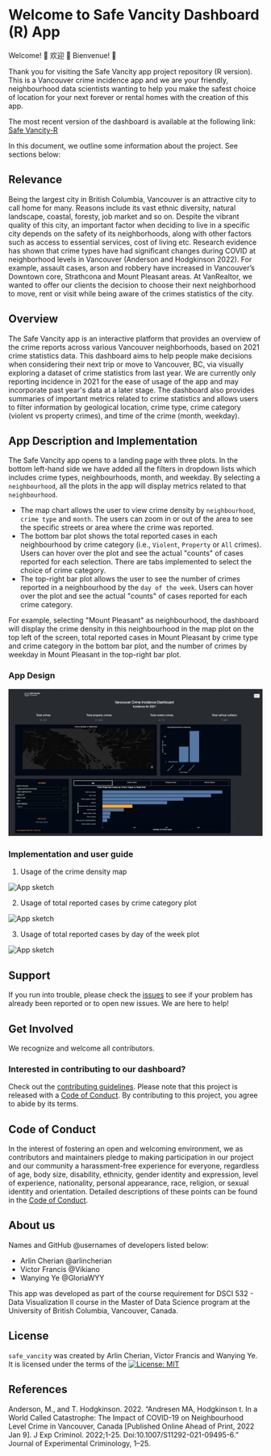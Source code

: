 # Welcome to Safe Vancity Dashboard (R) App

Welcome! 👋 欢迎 🎊 Bienvenue! 🎉

Thank you for visiting the Safe Vancity app project repository (R version). This is a Vancouver crime incidence app and we are your friendly, neighbourhood data scientists wanting to help you make the safest choice of location for your next forever or rental homes with the creation of this app.  

The most recent version of the dashboard is available at the following link: [Safe Vancity-R](https://safevancity-r.herokuapp.com/)

In this document, we outline some information about the project. See sections below:

## Relevance

Being the largest city in British Columbia, Vancouver is an attractive city to call home for many. Reasons include its vast ethnic diversity, natural landscape, coastal, foresty, job market and so on. Despite the vibrant quality of this city, an important factor when deciding to live in a specific city depends on the safety of its neighborhoods, along with other factors such as access to essential services, cost of living etc. Research evidence has shown that crime types have had significant changes during COVID at neighborhood levels in Vancouver (Anderson and Hodgkinson 2022). For example, assault cases, arson and robbery have increased in Vancouver’s Downtown core, Strathcona and Mount Pleasant areas. At VanRealtor, we wanted to offer our clients the decision to choose their next neighborhood to move, rent or visit while being aware of the crimes statistics of the city.

## Overview

The Safe Vancity app is an interactive platform that provides an overview of the crime reports across various Vancouver neighborhoods, based on 2021 crime statistics data. This dashboard aims to help people make decisions when considering their next trip or move to Vancouver, BC, via visually exploring a dataset of crime statistics from last year. We are currently only reporting incidence in 2021 for the ease of usage of the app and may incorporate past year's data at a later stage. The dashboard also provides summaries of important metrics related to crime statistics and allows users to filter information by geological location, crime type, crime category (violent vs property crimes), and time of the crime (month, weekday).

## App Description and Implementation

The Safe Vancity app opens to a landing page with three plots. In the bottom left-hand side we have added all the filters in dropdown lists which includes crime types, neighbourhoods, month, and weekday. By selecting a `neighbourhood`, all the plots in the app will display metrics related to that `neighbourhood`.  

- The map chart allows the user to view crime density by `neighbourhood`, `crime type` and `month`. The users can zoom in or out of the area to see the specific streets or area where the crime was reported.  
- The bottom bar plot shows the total reported cases in each neighbourhood by crime category (i.e., `Violent`, `Property` or `All` crimes). Users can hover over the plot and see the actual "counts" of cases reported for each selection. There are tabs implemented to select the choice of crime category.  
- The top-right bar plot allows the user to see the number of crimes reported in a neighbourhood by the `day of the week`. Users can hover over the plot and see the actual "counts" of cases reported for each crime category.

For example, selecting "Mount Pleasant" as neighbourhood, the dashboard will display the crime density in this neighbourhood in the map plot on the top left of the screen, total reported cases in Mount Pleasant by crime type and crime category in the bottom bar plot, and the number of crimes by weekday in Mount Pleasant in the top-right bar plot.

### App Design

![app](https://github.com/UBC-MDS/safe_vancity-R/blob/main/src/images/Dashboard_R.png)

### Implementation and user guide

1. Usage of the crime density map

![App sketch](https://github.com/UBC-MDS/safe_vancity-R/blob/main/src/images/Map_gif.gif)

2. Usage of total reported cases by crime category plot

![App sketch](https://github.com/UBC-MDS/safe_vancity-R/blob/main/src/images/Big_bar_chart.gif)

3. Usage of total reported cases by day of the week plot 

![App sketch](https://github.com/UBC-MDS/safe_vancity-R/blob/main/src/images/Smaller_bar_chart.gif)

## Support

If you run into trouble, please check the [issues](https://github.com/UBC-MDS/safe_vancity-R/issues) to see if your problem has already been reported or to open new issues. We are here to help!

## Get Involved

We recognize and welcome all contributors.

### Interested in contributing to our dashboard?

Check out the [contributing guidelines](https://github.com/UBC-MDS/safe_vancity-R/blob/main/CONTRIBUTING.md). Please note that this project is released with a [Code of Conduct](https://github.com/UBC-MDS/safe_vancity-R/blob/main/CODE_OF_CONDUCT.md). By contributing to this project, you agree to abide by its terms.

## Code of Conduct

In the interest of fostering an open and welcoming environment, we as contributors and maintainers pledge to making participation in our project and our community a harassment-free experience for everyone, regardless of age, body size, disability, ethnicity, gender identity and expression, level of experience, nationality, personal appearance, race, religion, or sexual identity and orientation. Detailed descriptions of these points can be found in the [Code of Conduct](https://github.com/UBC-MDS/safe_vancity-R/blob/main/CODE_OF_CONDUCT.md).

## About us

Names and GitHub @usernames of developers listed below:

- Arlin Cherian @arlincherian
- Victor Francis @Vikiano
- Wanying Ye @GloriaWYY

This app was developed as part of the course requirement for DSCI 532 - Data Visualization II course in the Master of Data Science program at the University of British Columbia, Vancouver, Canada.

## License

`safe_vancity` was created by Arlin Cherian, Victor Francis and Wanying Ye. It is licensed under the terms of the [![License: MIT](https://img.shields.io/badge/License-MIT-yellow.svg)](https://opensource.org/licenses/MIT)

## References

Anderson, M., and T. Hodgkinson. 2022. “Andresen MA, Hodgkinson t. In a World Called Catastrophe: The Impact of COVID-19 on Neighbourhood Level Crime in Vancouver, Canada [Published Online Ahead of Print, 2022 Jan 9]. J Exp Criminol. 2022;1-25. Doi:10.1007/S11292-021-09495-6.” Journal of Experimental Criminology, 1–25.
